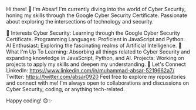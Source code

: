 Hi there! 👋 I'm Absar!
I'm currently diving into the world of Cyber Security, honing my skills through the Google Cyber Security Certificate. Passionate about exploring the intersections of technology and security.

🌟 Interests
Cyber Security: Learning through the Google Cyber Security Certificate.
Programming Languages: Proficient in JavaScript and Python.
AI Enthusiast: Exploring the fascinating realms of Artificial Intelligence.
🚀 What I'm Up To
Learning: Absorbing all things related to Cyber Security and expanding knowledge in JavaScript, Python, and AI.
Projects: Working on projects to apply my skills and deepen my understanding.
🤝 Let's Connect
LinkedIn: https://www.linkedin.com/in/muhammad-absar-5219662a7/
Twitter: https://twitter.com/absar0920
Feel free to explore my repositories and connect with me! I'm always open to collaborations and discussions on Cyber Security, coding, or anything tech-related.

Happy coding! 😊✨


